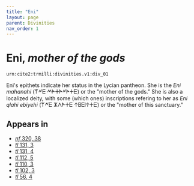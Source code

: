 ```yaml
---
title: "Eni"
layout: page
parent: Divinities
nav_order: 1
---
```


# Eni, *mother of the gods*

`urn:cite2:trmilli:divinities.v1:div_01`

Eni's epithets indicate her status in the Lycian pantheon. She is the *Eni mahanahi* (𐊚𐊏𐊆 𐊎𐊀𐊛𐊀𐊏𐊀𐊛𐊆) or the "mother of the gods." She is also a localized deity, with some (which ones) inscriptions refering to her as *Eni qlahi ebiyehi* (𐊚𐊏𐊆 𐊌𐊍𐊀𐊛𐊆 𐊁𐊂𐊆𐊊𐊁𐊛𐊆) or the "mother of this sanctuary."


## Appears in

- [*nf* 320, 38](../../Texts/nf_320)
- [*tl* 131, 3](../../Texts/tl_131)
- [*tl* 131, 4](../../Texts/tl_131)
- [*tl* 112, 5](../../Texts/tl_112)
- [*tl* 110, 3](../../Texts/tl_110)
- [*tl* 102, 3](../../Texts/tl_102)
- [*tl* 56, 4](../../Texts/tl_56)